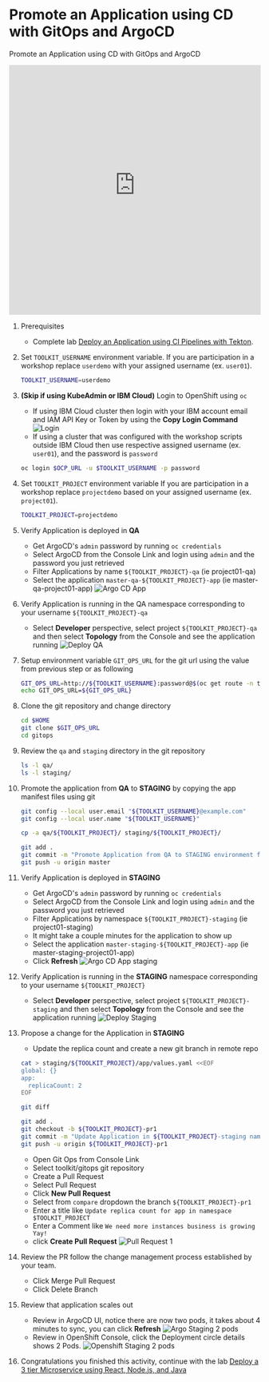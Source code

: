 # Promote an Application using CD with GitOps and ArgoCD

Promote an Application using CD with GitOps and ArgoCD

<iframe width="100%" height="500" src="https://www.youtube-nocookie.com/embed/Fr85xbcM_es" title="YouTube video player" frameborder="0" allow="accelerometer; autoplay; clipboard-write; encrypted-media; gyroscope; picture-in-picture" allowfullscreen></iframe>

1. Prerequisites
    - Complete lab [Deploy an Application using CI Pipelines with Tekton](ci.md).

1. Set `TOOLKIT_USERNAME` environment variable.
   If you are participation in a workshop replace `userdemo` with your assigned username (ex. `user01`).
    ```bash
    TOOLKIT_USERNAME=userdemo
    ```

1. **(Skip if using KubeAdmin or IBM Cloud)** Login to OpenShift using `oc`
    - If using IBM Cloud cluster then login with your IBM account email and IAM API Key or Token by using the **Copy Login Command**
        ![Login](images/login.jpg)
    - If using a cluster that was configured with the workshop scripts outside IBM Cloud then use respective assigned username (ex. `user01`), and the password is `password`
    ```bash
    oc login $OCP_URL -u $TOOLKIT_USERNAME -p password
    ```

1. Set `TOOLKIT_PROJECT` environment variable
   If you are participation in a workshop replace `projectdemo` based on your assigned username (ex. `project01`).
    ```bash
    TOOLKIT_PROJECT=projectdemo
    ```

1. Verify Application is deployed in **QA**
    - Get ArgoCD's `admin` password by running `oc credentials`  
    - Select ArgoCD from the Console Link and login using `admin` and the password you just retrieved
    - Filter Applications by name `${TOOLKIT_PROJECT}-qa` (ie project01-qa)
    - Select the application `master-qa-${TOOLKIT_PROJECT}-app` (ie master-qa-project01-app)
        ![Argo CD App](images/argo-app.jpg)

1. Verify Application is running in the QA namespace corresponding to your username `${TOOLKIT_PROJECT}-qa`
    - Select **Developer** perspective, select project `${TOOLKIT_PROJECT}-qa` and then select **Topology** from the Console and see the application running
        ![Deploy QA](images/deploy-qa.jpg)

1. Setup environment variable `GIT_OPS_URL` for the git url using the value from previous step or as following
    ```bash
    GIT_OPS_URL=http://${TOOLKIT_USERNAME}:password@$(oc get route -n tools gogs --template='{{.spec.host}}')/toolkit/gitops
    echo GIT_OPS_URL=${GIT_OPS_URL}

    ```

1. Clone the git repository and change directory
    ```bash
    cd $HOME
    git clone $GIT_OPS_URL
    cd gitops

    ```

1. Review the `qa` and `staging` directory in the git repository
    ```bash
    ls -l qa/
    ls -l staging/

    ```

1. Promote the application from **QA** to **STAGING** by copying the app manifest files using git
    ```bash
    git config --local user.email "${TOOLKIT_USERNAME}@example.com"
    git config --local user.name "${TOOLKIT_USERNAME}"

    cp -a qa/${TOOLKIT_PROJECT}/ staging/${TOOLKIT_PROJECT}/

    git add .
    git commit -m "Promote Application from QA to STAGING environment for $TOOLKIT_PROJECT"
    git push -u origin master

    ```

1. Verify Application is deployed in **STAGING**
    - Get ArgoCD's `admin` password by running `oc credentials`  
    - Select ArgoCD from the Console Link and login using `admin` and the password you just retrieved
    - Filter Applications by namespace `${TOOLKIT_PROJECT}-staging` (ie project01-staging)
    - It might take a couple minutes for the application to show up
    - Select the application `master-staging-${TOOLKIT_PROJECT}-app` (ie master-staging-project01-app)
    - Click **Refresh**
        ![Argo CD App staging](images/argo-app-staging.jpg)

1. Verify Application is running in the **STAGING** namespace corresponding to your username `${TOOLKIT_PROJECT}`
    - Select **Developer** perspective, select project `${TOOLKIT_PROJECT}-staging` and then select **Topology** from the Console and see the application running
        ![Deploy Staging](images/deploy-staging.jpg)

1. Propose a change for the Application in **STAGING**
    - Update the replica count and create a new git branch in remote repo
    ```bash
    cat > staging/${TOOLKIT_PROJECT}/app/values.yaml <<EOF
    global: {}
    app:
      replicaCount: 2
    EOF

    git diff

    git add .
    git checkout -b ${TOOLKIT_PROJECT}-pr1
    git commit -m "Update Application in ${TOOLKIT_PROJECT}-staging namespace"
    git push -u origin ${TOOLKIT_PROJECT}-pr1

    ```
    - Open Git Ops from Console Link
    - Select toolkit/gitops git repository
    - Create a Pull Request
    - Select Pull Request
    - Click **New Pull Request**
    - Select from `compare` dropdown the branch `${TOOLKIT_PROJECT}-pr1`
    - Enter a title like `Update replica count for app in namespace $TOOLKIT_PROJECT`
    - Enter a Comment like `We need more instances business is growing Yay!`
    - click **Create Pull Request**
        ![Pull Request 1](images/gitops-pr1.jpg)

1. Review the PR follow the change management process established by your team.
    - Click Merge Pull Request
    - Click Delete Branch

1. Review that application scales out
    - Review in ArgoCD UI, notice there are now two pods, it takes about 4 minutes to sync, you can click **Refresh**
        ![Argo Staging 2 pods](images/argo-app-staging2.jpg)
    - Review in OpenShift Console, click the Deployment circle details shows 2 Pods.
        ![Openshift Staging 2 pods](images/deploy-staging2.jpg)

1. Congratulations you finished this activity, continue with the lab [Deploy a 3 tier Microservice using React, Node.js, and Java](inventory.md)
